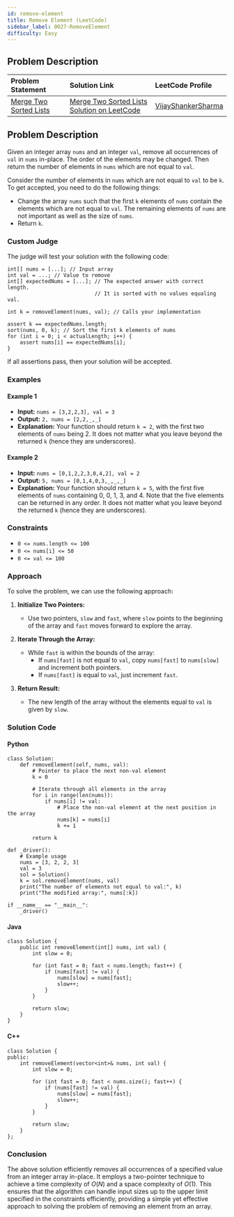 ```yaml
---
id: remove-element
title: Remove Element (LeetCode)
sidebar_label: 0027-RemoveElement
difficulty: Easy
---
```


## Problem Description


| Problem Statement | Solution Link | LeetCode Profile |
| :---------------- | :------------ | :--------------- |
| [Merge Two Sorted Lists](https://leetcode.com/problems/remove-element/) | [Merge Two Sorted Lists Solution on LeetCode](https://leetcode.com/problems/remove-element/solutions/) |  [VijayShankerSharma](https://leetcode.com/u/darkknight648/) |

## Problem Description

Given an integer array `nums` and an integer `val`, remove all occurrences of `val` in `nums` in-place. The order of the elements may be changed. Then return the number of elements in `nums` which are not equal to `val`.

Consider the number of elements in `nums` which are not equal to `val` to be `k`. To get accepted, you need to do the following things:

- Change the array `nums` such that the first `k` elements of `nums` contain the elements which are not equal to `val`. The remaining elements of `nums` are not important as well as the size of `nums`.
- Return `k`.

### Custom Judge

The judge will test your solution with the following code:

```
int[] nums = [...]; // Input array
int val = ...; // Value to remove
int[] expectedNums = [...]; // The expected answer with correct length.
                            // It is sorted with no values equaling val.

int k = removeElement(nums, val); // Calls your implementation

assert k == expectedNums.length;
sort(nums, 0, k); // Sort the first k elements of nums
for (int i = 0; i < actualLength; i++) {
    assert nums[i] == expectedNums[i];
}
```

If all assertions pass, then your solution will be accepted.

### Examples

#### Example 1

- **Input:** `nums = [3,2,2,3], val = 3`
- **Output:** `2, nums = [2,2,_,_]`
- **Explanation:** Your function should return `k = 2`, with the first two elements of `nums` being 2. It does not matter what you leave beyond the returned `k` (hence they are underscores).

#### Example 2

- **Input:** `nums = [0,1,2,2,3,0,4,2], val = 2`
- **Output:** `5, nums = [0,1,4,0,3,_,_,_]`
- **Explanation:** Your function should return `k = 5`, with the first five elements of `nums` containing 0, 0, 1, 3, and 4. Note that the five elements can be returned in any order. It does not matter what you leave beyond the returned `k` (hence they are underscores).

### Constraints

- `0 <= nums.length <= 100`
- `0 <= nums[i] <= 50`
- `0 <= val <= 100`

### Approach

To solve the problem, we can use the following approach:

1. **Initialize Two Pointers:**
   - Use two pointers, `slow` and `fast`, where `slow` points to the beginning of the array and `fast` moves forward to explore the array.

2. **Iterate Through the Array:**
   - While `fast` is within the bounds of the array:
     - If `nums[fast]` is not equal to `val`, copy `nums[fast]` to `nums[slow]` and increment both pointers.
     - If `nums[fast]` is equal to `val`, just increment `fast`.

3. **Return Result:**
   - The new length of the array without the elements equal to `val` is given by `slow`.

### Solution Code

#### Python

```
class Solution:
    def removeElement(self, nums, val):
        # Pointer to place the next non-val element
        k = 0
        
        # Iterate through all elements in the array
        for i in range(len(nums)):
            if nums[i] != val:
                # Place the non-val element at the next position in the array
                nums[k] = nums[i]
                k += 1
        
        return k

def _driver():
    # Example usage
    nums = [3, 2, 2, 3]
    val = 3
    sol = Solution()
    k = sol.removeElement(nums, val)
    print("The number of elements not equal to val:", k)
    print("The modified array:", nums[:k])

if __name__ == "__main__":
    _driver()

```

#### Java

```
class Solution {
    public int removeElement(int[] nums, int val) {
        int slow = 0;
        
        for (int fast = 0; fast < nums.length; fast++) {
            if (nums[fast] != val) {
                nums[slow] = nums[fast];
                slow++;
            }
        }
        
        return slow;
    }
}
```

#### C++

```
class Solution {
public:
    int removeElement(vector<int>& nums, int val) {
        int slow = 0;
        
        for (int fast = 0; fast < nums.size(); fast++) {
            if (nums[fast] != val) {
                nums[slow] = nums[fast];
                slow++;
            }
        }
        
        return slow;
    }
};
```

### Conclusion

The above solution efficiently removes all occurrences of a specified value from an integer array in-place. It employs a two-pointer technique to achieve a time complexity of $O(N)$ and a space complexity of $O(1)$. This ensures that the algorithm can handle input sizes up to the upper limit specified in the constraints efficiently, providing a simple yet effective approach to solving the problem of removing an element from an array.
